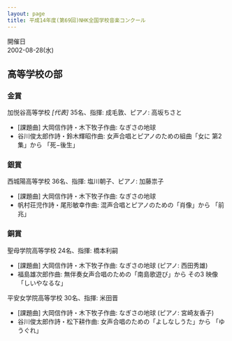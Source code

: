 ```yaml
---
layout: page
title: 平成14年度(第69回)NHK全国学校音楽コンクール
---
```

開催日  
2002-08-28(水)

高等学校の部
------------

### 金賞

<span class="choir-name">加悦谷高等学校</span> *\[代表\]*
35名、指揮: 成毛敦、ピアノ: 高坂ちさと
-   \[課題曲\] 大岡信作詩・木下牧子作曲: なぎさの地球
-   谷川俊太郎作詩・鈴木輝昭作曲: 女声合唱とピアノのための組曲「女に 第2集」から 「死−後生」

### 銀賞

<span class="choir-name">西城陽高等学校</span>
36名、指揮: 塩川朝子、ピアノ: 加藤祟子
-   \[課題曲\] 大岡信作詩・木下牧子作曲: なぎさの地球
-   帆村荘児作詩・尾形敏幸作曲: 混声合唱とピアノのための「肖像」から 「前兆」

### 銅賞

<span class="choir-name">聖母学院高等学校</span>
24名、指揮: 橋本利嗣
-   \[課題曲\] 大岡信作詩・木下牧子作曲: なぎさの地球 (ピアノ: 西田秀雄)
-   福島雄次郎作曲: 無伴奏女声合唱のための「南島歌遊び」から その3 映像「しいやなるな」

<span class="choir-name">平安女学院高等学校</span>
30名、指揮: 米田晋
-   \[課題曲\] 大岡信作詩・木下牧子作曲: なぎさの地球 (ピアノ: 宮崎友香子)
-   谷川俊太郎作詩・松下耕作曲: 女声合唱のための「よしなしうた」から 「ゆうぐれ」

